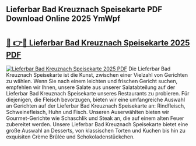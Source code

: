 ## Lieferbar Bad Kreuznach Speisekarte PDF Download Online 2025 YmWpf

# <h2><a href="http://gccy69m.nevu.top/?p=Lieferbar+Bad+Kreuznach+Speisekarte">🔗 👉🔴 Lieferbar Bad Kreuznach Speisekarte 2025 PDF</a></h2>

[![Lieferbar Bad Kreuznach Speisekarte 2025 PDF](https://i.imgur.com/dBaPXMq.png)](http://gccy69m.nevu.top/?p=Lieferbar+Bad+Kreuznach+Speisekarte)
Die Lieferbar Bad Kreuznach Speisekarte ist die Kunst, zwischen einer Vielzahl von Gerichten zu wählen. Wenn Sie nach einem leichten und frischen Gericht suchen, empfehlen wir Ihnen, unsere Salate aus unserer Salatabteilung auf der Lieferbar Bad Kreuznach Speisekarte unseres Restaurants zu probieren. Für diejenigen, die Fleisch bevorzugen, bieten wir eine umfangreiche Auswahl an Gerichten auf der Lieferbar Bad Kreuznach Speisekarte an: Rindfleisch, Schweinefleisch, Huhn und Fisch. Unseren Auserwählten bieten wir Gourmet-Gerichte wie Schaschlik und Steak an, die auf einem alten Feuer zubereitet werden. Unsere Lieferbar Bad Kreuznach Speisekarte bietet eine große Auswahl an Desserts, von klassischen Torten und Kuchen bis hin zu exquisiten Crème Brûlée und Schokoladenstückchen.
